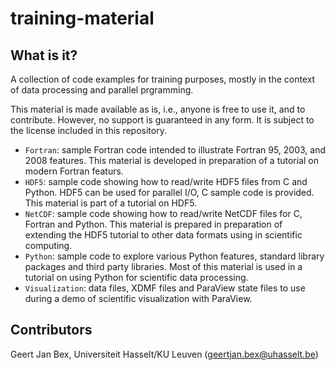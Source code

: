 training-material
=================

What is it?
-----------
A collection of code examples for training purposes, mostly in the
context of data processing and parallel prgramming.

This material is made available as is, i.e., anyone is free to use it,
and to contribute.  However, no support is guaranteed in any form.  It
is subject to the license included in this repository.

* `Fortran`: sample Fortran code intended to illustrate Fortran 95, 2003,
  and 2008 features.  This material is developed in preparation of a
  tutorial on modern Fortran featurs.
* `HDF5`: sample code showing how to read/write HDF5 files from C and
  Python.  HDF5 can be used for parallel I/O, C sample code is provided.
  This material is part of a tutorial on  HDF5.
* `NetCDF`: sample code showing how to read/write NetCDF files for C,
  Fortran and Python.  This material is prepared in preparation of
  extending the HDF5 tutorial to other data formats using in scientific
  computing.
* `Python`: sample code to explore various Python features, standard
  library packages and third party libraries.  Most of this material is
  used in a tutorial on using Python for scientific data processing.
* `Visualization`: data files, XDMF files and ParaView state files to
  use during a demo of scientific visualization with ParaView.

Contributors
------------
Geert Jan Bex, Universiteit Hasselt/KU Leuven (geertjan.bex@uhasselt.be)

